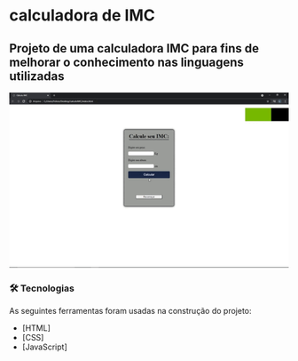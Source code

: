 # calculadora de IMC

## Projeto de uma calculadora IMC para fins de melhorar o conhecimento nas linguagens utilizadas

![](/assets/gif.gif)

### 🛠 Tecnologias

As seguintes ferramentas foram usadas na construção do projeto:

- [HTML]
- [CSS]
- [JavaScript]
